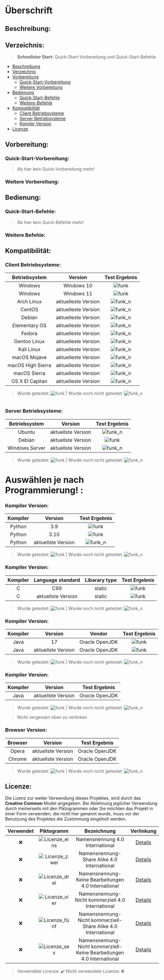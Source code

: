 # Überschrift



## Beschreibung:


## Verzeichnis:
> **Schnellster Start:** Quick-Start-Vorbereitung und Quick-Start-Befehle
* [Beschreibung](#Beschreibung)
* [Verzeichnis](#Verzeichnis)
* [Vorbereitung](#Vorbereitung)
  * [Quick-Start-Vorbereitung](#Quick-Start-Vorbereitung)
  * [Weitere Vorbereitung](#Weitere-Vorbereitung)
* [Bedienung](#Bedinung)
  * [Quick-Start-Befehle](#Quick-Start-Befehle)
  * [Weitere-Befehle](#Weitere-Befehle)
* [Kompatibilität](#Kompatibilität)
  * [Client Betriebsysteme](#Client-Betriebsysteme)
  * [Server Betriebsysteme](#Server-Betriebsysteme)
  * [Komiler Version](#Kompiler-Version)
* [Licenze](#Licenze)

## Vorbereitung:

### Quick-Start-Vorbereitung:

> Ab hier kein Quick-Vorbereitung mehr!

### Weitere Vorbereitung: 

## Bedienung: 

### Quick-Start-Befehle:

> Ab hier kein Quick-Befehle mehr!

### Weitere Befehle:

## Kompatibilität:

### Client Betriebsysteme:
|Betriebsystem|Version|Test Ergebnis|
|:---:|:---:|:---:|
|Windows|Windows 10|![funk](https://img.shields.io/badge/checks-passing-green)|
|Windows|Windows 11|![funk](https://img.shields.io/badge/checks-passing-green)|
|Arch Linux|aktuelleste Version|![funk_n](https://img.shields.io/badge/checks-not%20tested-red)|
|CentOS|aktuelleste Version|![funk_n](https://img.shields.io/badge/checks-not%20tested-red)|
|Debian|aktuelleste Version|![funk_n](https://img.shields.io/badge/checks-not%20tested-red)|
|Elementary OS|aktuelleste Version|![funk_n](https://img.shields.io/badge/checks-not%20tested-red)|
|Fedora|aktuelleste Version|![funk_n](https://img.shields.io/badge/checks-not%20tested-red)|
|Gentoo Linux|aktuelleste Version|![funk_n](https://img.shields.io/badge/checks-not%20tested-red)|
|Kali Linux|aktuelleste Version|![funk_n](https://img.shields.io/badge/checks-not%20tested-red)|
|macOS Mojave|aktuelleste Version|![funk_n](https://img.shields.io/badge/checks-not%20tested-red)|
|macOS High Sierra|aktuelleste Version|![funk_n](https://img.shields.io/badge/checks-not%20tested-red)|
|macOS Sierra|aktuelleste Version|![funk_n](https://img.shields.io/badge/checks-not%20tested-red)|
|OS X El Capitan|aktuelleste Version|![funk_n](https://img.shields.io/badge/checks-not%20tested-red)|

> Wurde getestet: ![funk](https://img.shields.io/badge/checks-passing-green) | Wurde noch nicht getestet: ![funk_n](https://img.shields.io/badge/checks-not%20tested-red)

#
### Server Betriebsysteme:
|Betriebsystem|Version|Test Ergebnis|
|:---:|:---:|:---:|
|Ubuntu|aktuellste Version|![funk_n](https://img.shields.io/badge/checks-not%20tested-red)|
|Debian|aktuellste Version|![funk](https://img.shields.io/badge/checks-passing-green)|
|Windows Server| aktuellste Version|![funk_n](https://img.shields.io/badge/checks-not%20tested-red)|

> Wurde getestet: ![funk](https://img.shields.io/badge/checks-passing-green) | Wurde noch nicht getestet: ![funk_n](https://img.shields.io/badge/checks-not%20tested-red)

#
# Auswählen je nach Programmierung! :
### Kompiler Version:
|Kompiler|Version|Test Ergebnis|
|:---:|:---:|:---:|
|Python| 3.9 |![funk](https://img.shields.io/badge/checks-passing-green)|
|Python| 3.10 |![funk](https://img.shields.io/badge/checks-passing-green)|
|Python| aktuellste Version |![funk_n](https://img.shields.io/badge/checks-not%20tested-red)|

> Wurde getestet: ![funk](https://img.shields.io/badge/checks-passing-green) | Wurde noch nicht getestet: ![funk_n](https://img.shields.io/badge/checks-not%20tested-red)

### Kompiler Version:
|Kompiler| Language standard | Libarary type | Test Ergebnis|
|:---:|:---:|:---:|:---:|
| C | C99 | static| ![funk](https://img.shields.io/badge/checks-passing-green)|
| C | aktuellste Version | static | ![funk](https://img.shields.io/badge/checks-passing-green)|

> Wurde getestet: ![funk](https://img.shields.io/badge/checks-passing-green) | Wurde noch nicht getestet: ![funk_n](https://img.shields.io/badge/checks-not%20tested-red)

### Kompiler Version:
| Kompiler | Version | Vendor | Test Ergebnis|
|:---:|:---:|:---:|:---:|
|Java| 17 | Oracle OpenJDK | ![funk](https://img.shields.io/badge/checks-passing-green)|
|Java| aktuellste Version | Oracle OpenJDK |![funk](https://img.shields.io/badge/checks-passing-green)|

> Wurde getestet: ![funk](https://img.shields.io/badge/checks-passing-green) | Wurde noch nicht getestet: ![funk_n](https://img.shields.io/badge/checks-not%20tested-red)

### Kompiler Version:
| Kompiler | Version | Test Ergebnis|
|:---:|:---:|:---:|
|Java| aktuellste Version | Oracle OpenJDK |![funk](https://img.shields.io/badge/checks-passing-green)|

> Wurde getestet: ![funk](https://img.shields.io/badge/checks-passing-green) | Wurde noch nicht getestet: ![funk_n](https://img.shields.io/badge/checks-not%20tested-red)

> Nicht vergessen oben zu verlinken
### Browser Version:
| Browser | Version | Test Ergebnis|
|:---:|:---:|:---:|
| Opera | aktuellste Version | Oracle OpenJDK |![funk](https://img.shields.io/badge/checks-passing-green)|
| Chrome | aktuellste Version | Oracle OpenJDK |![funk](https://img.shields.io/badge/checks-passing-green)|


> Wurde getestet: ![funk](https://img.shields.io/badge/checks-passing-green) | Wurde noch nicht getestet: ![funk_n](https://img.shields.io/badge/checks-not%20tested-red)


## Licenze:

Die Lizenz zur weiter Verwendung dieses Projektes, wird durch das **Creative Common** Model angegeben. 
Bei Ablehnung jeglicher Verwendung durch meinerseits mit den Piktogrammen oder Sie möchten das Projekt in einer Form verwenden, die nicht hier genannt wurde, muss vor 
der Benutzung des Projektes die Zustimmung eingeholt werden.

|Verwendet|Piktogramm|Bezeichnung|Verlinkung|
|:---:|:---:|:---:|:---:|
|:x:|![Licenze_eins](http://mirrors.creativecommons.org/presskit/buttons/88x31/png/by.png)|Namensnennung 4.0 International|[Details](https://creativecommons.org/licenses/by/4.0/legalcode.de)|
|:x:|![Licenze_zwei](http://mirrors.creativecommons.org/presskit/buttons/88x31/png/by-sa.png)|Namensnennung-Share Alike 4.0 International|[Details](https://creativecommons.org/licenses/by-sa/4.0/legalcode.de)|
|:x:|![Licenze_drei](http://mirrors.creativecommons.org/presskit/buttons/88x31/png/by-nd.png)|Namensnennung-Keine Bearbeitungen 4.0 International|[Details](https://creativecommons.org/licenses/by-nd/4.0/legalcode.de)|
|:x:|![Licenze_vier](http://mirrors.creativecommons.org/presskit/buttons/88x31/png/by-nc.eu.png)|Namensnennung-Nicht kommerziell 4.0 International|[Details](https://creativecommons.org/licenses/by-nc/4.0/legalcode.de)|
|:x:|![Licenze_fünf](http://mirrors.creativecommons.org/presskit/buttons/88x31/png/by-nc-sa.eu.png)|	Namensnennung-Nicht kommerziell-Share Alike 4.0 International|[Details](https://creativecommons.org/licenses/by-nc-sa/4.0/legalcode.de)|
|:x:|![Licenze_sex](http://mirrors.creativecommons.org/presskit/buttons/88x31/png/by-nc-nd.eu.png)|	Namensnennung-Nicht kommerziell-Keine Bearbeitungen 4.0 International|[Details](https://creativecommons.org/licenses/by-nc-nd/4.0/legalcode.de)|

> Verwendete Licenze: :heavy_check_mark: Nicht verwendete Licenze: :x:



